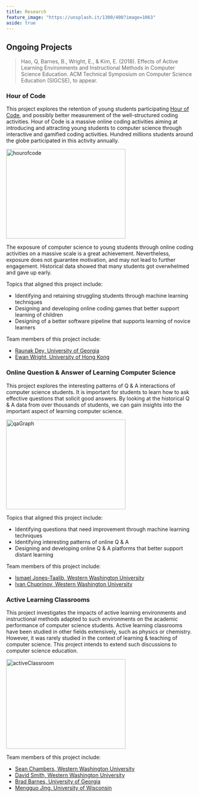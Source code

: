 ```yaml
---
title: Research
feature_image: "https://unsplash.it/1300/400?image=1063"
aside: true
---
```


## Ongoing Projects

> Hao, Q, Barnes, B., Wright, E., & Kim, E. (2018). 
> Effects of Active Learning Environments and Instructional Methods in Computer Science Education. 
> ACM Technical Symposium on Computer Science Education (SIGCSE), to appear.

### Hour of Code

This project explores the retention of young students participating <a href="https://hourofcode.com/us" target="_blank">Hour of Code</a>, and possibly better measurement of the well-structured coding activities. Hour of Code is a massive online coding activities aiming at introducing and attracting young students to computer science through interactive and gamified coding activities. Hundred millions students around the globe participated in this activity annually. 

<img src="https://farm5.staticflickr.com/4331/37230163801_7004639bf1.jpg" width="320" height="240" alt="hourofcode">
	
The exposure of computer science to young students through online coding activities on a massive scale is a great achievement. Nevertheless, exposure does not guarantee motivation, and may not lead to further engagement. Historical data showed that many students got overwhelmed and gave up early.

Topics that aligned this project include:

* Identifying and retaining struggling students through machine learning techniques
* Designing and developing online coding games that better support learning of children
* Designing of a better software pipeline that supports learning of novice learners

Team members of this project include:

* <a href="https://www.linkedin.com/in/raunak-dey-a85390114/" target="_blank">Raunak Dey, University of Georgia</a>
* <a href="http://spsweb.edu.hku.hk/profile.php?sid=100746" target="_blank">Ewan Wright, University of Hong Kong</a>

### Online Question & Answer of Learning Computer Science

This project explores the interesting patterns of Q & A interactions of computer science students. It is important for students to learn how to ask effective questions that solicit good answers. By looking at the historical Q & A data from over thousands of students, we can gain insights into the important aspect of learning computer science.

<img src="https://farm5.staticflickr.com/4454/37782035171_774850ea7c_b.jpg" width="320" height="240" alt="qaGraph">

Topics that aligned this project include:

* Identifying questions that need improvement through machine learning techniques
* Identifying interesting patterns of online Q & A
* Designing and developing online Q & A platforms that better support distant learning

Team members of this project include:

* <a href="#">Ismael Jones-Taalib, Western Washington University</a>
* <a href="#">Ivan Chuprinov, Western Washington University</a>

### Active Learning Classrooms

This project investigates the impacts of active learning environments and instructional methods adapted to such environments on the academic performance of computer science students. Active learning classrooms have been studied in other fields extensively, such as physics or chemistry. However, it was rarely studied in the context of learning & teaching of computer science. This project intends to extend such discussions to computer science education.

<img src="https://farm5.staticflickr.com/4404/36975322400_e898114369_n.jpg" width="320" height="240" alt="activeClassroom">

Team members of this project include:

* <a href="https://www.linkedin.com/in/seanachambers/" target="_blank">Sean Chambers, Western Washington University</a>
* <a href="#">David Smith, Western Washington University</a>
* <a href="http://www.cs.uga.edu/directory/brad-barnes" target="_blank">Brad Barnes, University of Georgia</a>
* <a href="https://sohe.wisc.edu/graduate-students/meet-our-graduate-students/human-development-and-family-studies-graduate-students/mengguo-jing/" target="_blank">Mengguo Jing, University of Wisconsin</a>